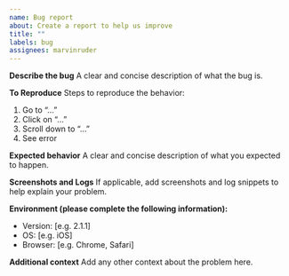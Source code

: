 ```yaml
---
name: Bug report
about: Create a report to help us improve
title: ""
labels: bug
assignees: marvinruder
---
```


**Describe the bug**
A clear and concise description of what the bug is.

**To Reproduce**
Steps to reproduce the behavior:

1. Go to “…”
2. Click on “…”
3. Scroll down to “…”
4. See error

**Expected behavior**
A clear and concise description of what you expected to happen.

**Screenshots and Logs**
If applicable, add screenshots and log snippets to help explain your problem.

**Environment (please complete the following information):**

- Version: [e.g. 2.1.1]
- OS: [e.g. iOS]
- Browser: [e.g. Chrome, Safari]

**Additional context**
Add any other context about the problem here.
